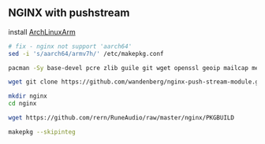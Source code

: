 NGINX with pushstream
---

install [ArchLinuxArm](https://github.com/rern/RuneAudio/tree/master/ArchLinuxArm)

```sh
# fix - nginx not support 'aarch64'
sed -i 's/aarch64/armv7h/' /etc/makepkg.conf

pacman -Sy base-devel pcre zlib guile git wget openssl geoip mailcap mercurial perl-gd perl-io-socket-ssl perl-fcgi perl-cache-memcached memcached ffmpeg

wget git clone https://github.com/wandenberg/nginx-push-stream-module.git

mkdir nginx
cd nginx

wget https://github.com/rern/RuneAudio/raw/master/nginx/PKGBUILD

makepkg --skipinteg
```
